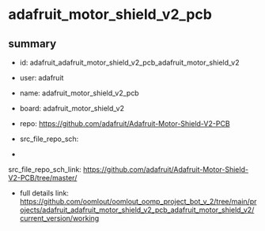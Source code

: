 # adafruit_motor_shield_v2_pcb
 
## summary 
* id: adafruit_adafruit_motor_shield_v2_pcb_adafruit_motor_shield_v2
* user: adafruit
* name: adafruit_motor_shield_v2_pcb
* board: adafruit_motor_shield_v2
* repo: https://github.com/adafruit/Adafruit-Motor-Shield-V2-PCB



* src_file_repo_sch: 
*
 src_file_repo_sch_link: https://github.com/adafruit/Adafruit-Motor-Shield-V2-PCB/tree/master/
* full details link: https://github.com/oomlout/oomlout_oomp_project_bot_v_2/tree/main/projects/adafruit_adafruit_motor_shield_v2_pcb_adafruit_motor_shield_v2/current_version/working  






